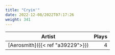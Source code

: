```yaml
---
title: "Cryin'"
date: 2022-12-08/2022T07:17:26
weight: 341
---
```




 Artist | Plays 
----- | -----:
[Aerosmith]({{< ref "a39229">}}) | 4
